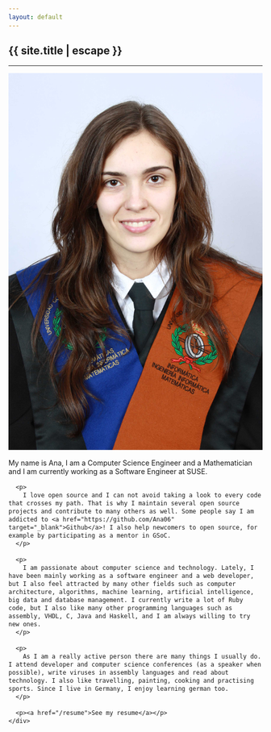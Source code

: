 ```yaml
---
layout: default
---
```


<h2 class="text-center title">{{ site.title | escape }}</h2>
<hr>
<div class="row">
  <div class="col-lg-3 col-md-4 col-sm-4 col-xs-12">
    <img src="/img/AnaMariaMartinez.JPG" alt="Ana Maria Martinez" class="ana-img">
  </div>

  <div class="col-lg-9 col-md-8 col-sm-8 col-xs-12">
    <div class="ana-description">
      <p>
        My name is Ana, I am a Computer Science Engineer and a Mathematician and I am currently working as a Software Engineer at SUSE.
      </p>
      
      <p>
        I love open source and I can not avoid taking a look to every code that crosses my path. That is why I maintain several open source projects and contribute to many others as well. Some people say I am addicted to <a href="https://github.com/Ana06" target="_blank">Github</a>! I also help newcomers to open source, for example by participating as a mentor in GSoC.
      </p>
      
      <p>
        I am passionate about computer science and technology. Lately, I have been mainly working as a software engineer and a web developer, but I also feel attracted by many other fields such as computer architecture, algorithms, machine learning, artificial intelligence, big data and database management. I currently write a lot of Ruby code, but I also like many other programming languages such as assembly, VHDL, C, Java and Haskell, and I am always willing to try new ones.
      </p>
      
      <p>
        As I am a really active person there are many things I usually do. I attend developer and computer science conferences (as a speaker when possible), write viruses in assembly languages and read about technology. I also like travelling, painting, cooking and practising sports. Since I live in Germany, I enjoy learning german too.  
      </p>
      
      <p><a href="/resume">See my resume</a></p>
    </div>
  </div>
</div>